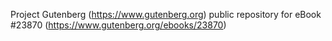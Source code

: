 Project Gutenberg (https://www.gutenberg.org) public repository for eBook #23870 (https://www.gutenberg.org/ebooks/23870)

